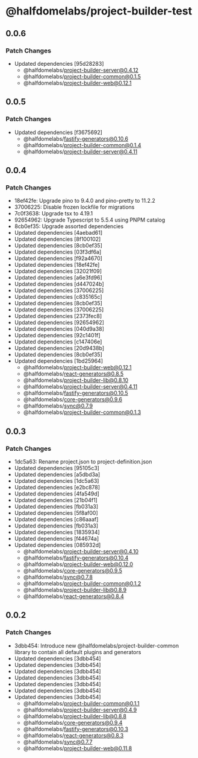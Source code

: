 # @halfdomelabs/project-builder-test

## 0.0.6

### Patch Changes

- Updated dependencies [95d28283]
  - @halfdomelabs/project-builder-server@0.4.12
  - @halfdomelabs/project-builder-common@0.1.5
  - @halfdomelabs/project-builder-web@0.12.1

## 0.0.5

### Patch Changes

- Updated dependencies [f3675692]
  - @halfdomelabs/fastify-generators@0.10.6
  - @halfdomelabs/project-builder-common@0.1.4
  - @halfdomelabs/project-builder-server@0.4.11

## 0.0.4

### Patch Changes

- 18ef42fe: Upgrade pino to 9.4.0 and pino-pretty to 11.2.2
- 37006225: Disable frozen lockfile for migrations
- 7c0f3638: Upgrade tsx to 4.19.1
- 92654962: Upgrade Typescript to 5.5.4 using PNPM catalog
- 8cb0ef35: Upgrade assorted dependencies
- Updated dependencies [4aebad61]
- Updated dependencies [8f100102]
- Updated dependencies [8cb0ef35]
- Updated dependencies [03f3df6a]
- Updated dependencies [f92a4670]
- Updated dependencies [18ef42fe]
- Updated dependencies [32021f09]
- Updated dependencies [a6e3fd96]
- Updated dependencies [d447024b]
- Updated dependencies [37006225]
- Updated dependencies [c835165c]
- Updated dependencies [8cb0ef35]
- Updated dependencies [37006225]
- Updated dependencies [2373fec8]
- Updated dependencies [92654962]
- Updated dependencies [040d9a38]
- Updated dependencies [92c1401f]
- Updated dependencies [c147406e]
- Updated dependencies [20d9438b]
- Updated dependencies [8cb0ef35]
- Updated dependencies [1bd25964]
  - @halfdomelabs/project-builder-web@0.12.1
  - @halfdomelabs/react-generators@0.8.5
  - @halfdomelabs/project-builder-lib@0.8.10
  - @halfdomelabs/project-builder-server@0.4.11
  - @halfdomelabs/fastify-generators@0.10.5
  - @halfdomelabs/core-generators@0.9.6
  - @halfdomelabs/sync@0.7.9
  - @halfdomelabs/project-builder-common@0.1.3

## 0.0.3

### Patch Changes

- 1dc5a63: Rename project.json to project-definition.json
- Updated dependencies [95105c3]
- Updated dependencies [a5dbd3a]
- Updated dependencies [1dc5a63]
- Updated dependencies [e2bc878]
- Updated dependencies [4fa549d]
- Updated dependencies [21b04f1]
- Updated dependencies [fb031a3]
- Updated dependencies [5f8af00]
- Updated dependencies [c86aaaf]
- Updated dependencies [fb031a3]
- Updated dependencies [1835934]
- Updated dependencies [f44674a]
- Updated dependencies [085932d]
  - @halfdomelabs/project-builder-server@0.4.10
  - @halfdomelabs/fastify-generators@0.10.4
  - @halfdomelabs/project-builder-web@0.12.0
  - @halfdomelabs/core-generators@0.9.5
  - @halfdomelabs/sync@0.7.8
  - @halfdomelabs/project-builder-common@0.1.2
  - @halfdomelabs/project-builder-lib@0.8.9
  - @halfdomelabs/react-generators@0.8.4

## 0.0.2

### Patch Changes

- 3dbb454: Introduce new @halfdomelabs/project-builder-common library to contain all default plugins and generators
- Updated dependencies [3dbb454]
- Updated dependencies [3dbb454]
- Updated dependencies [3dbb454]
- Updated dependencies [3dbb454]
- Updated dependencies [3dbb454]
- Updated dependencies [3dbb454]
- Updated dependencies [3dbb454]
  - @halfdomelabs/project-builder-common@0.1.1
  - @halfdomelabs/project-builder-server@0.4.9
  - @halfdomelabs/project-builder-lib@0.8.8
  - @halfdomelabs/core-generators@0.9.4
  - @halfdomelabs/fastify-generators@0.10.3
  - @halfdomelabs/react-generators@0.8.3
  - @halfdomelabs/sync@0.7.7
  - @halfdomelabs/project-builder-web@0.11.8
